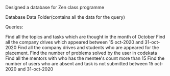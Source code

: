 Designed a database for Zen class programme

Database Data Folder(contains all the data for the query)

Queries:

Find all the topics and tasks which are thought in the month of October
Find all the company drives which appeared between 15 oct-2020 and 31-oct-2020
Find all the company drives and students who are appeared for the placement.
Find the number of problems solved by the user in codekata
Find all the mentors with who has the mentee's count more than 15
Find the number of users who are absent and task is not submitted between 15 oct-2020 and 31-oct-2020